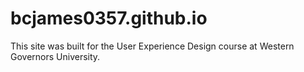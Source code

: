 # bcjames0357.github.io

This site was built for the User Experience Design course at Western Governors University. 
